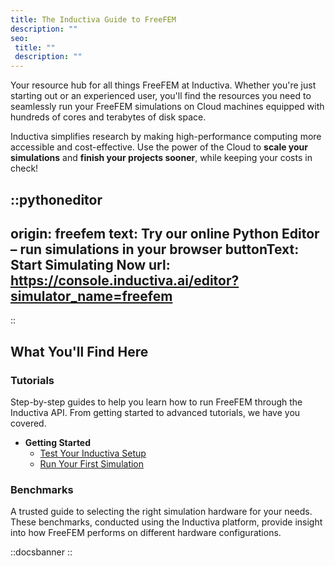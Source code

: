 ```yaml
---
title: The Inductiva Guide to FreeFEM
description: ""
seo:
 title: ""
 description: ""
---
```


Your resource hub for all things FreeFEM at Inductiva. Whether you're just starting out or an experienced user, you'll find the resources you need to seamlessly run your FreeFEM simulations on Cloud machines equipped with hundreds of cores and terabytes of disk space.

Inductiva simplifies research by making high-performance computing more accessible and cost-effective. Use the power of the Cloud to **scale your simulations** and **finish your projects sooner**, while keeping your costs in check!

::pythoneditor
---
origin: freefem
text: Try our online Python Editor – run simulations in your browser
buttonText: Start Simulating Now
url: https://console.inductiva.ai/editor?simulator_name=freefem
---
::

## What You'll Find Here

### Tutorials
Step-by-step guides to help you learn how to run FreeFEM through the Inductiva API. From getting started to advanced tutorials, we have you covered.

* **Getting Started**
    - [Test Your Inductiva Setup](1.tutorials/0.setup-test)
    - [Run Your First Simulation](1.tutorials/1.quick-start)

### Benchmarks
A trusted guide to selecting the right simulation hardware for your needs. These benchmarks, conducted using the Inductiva platform, provide insight into how FreeFEM performs on different hardware configurations.

::docsbanner
::
